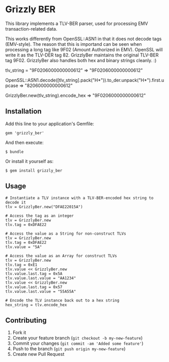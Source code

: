 # Grizzly BER

This library implements a TLV-BER parser, used for processing EMV transaction-related data.

This works differently from OpenSSL::ASN1 in that it does not decode tags (EMV-style). The reason that this is importand can be seen when processing a long tag like 9F02 (Amount Authorized in EMV). OpenSSL will write it as the TLV-DER tag 82. GrizzlyBer maintains the original TLV-BER tag 9F02.
GrizzlyBer also handles both hex and binary strings cleanly. :)

tlv_string = "9F0206000000000612"
 => "9F0206000000000612" 

OpenSSL::ASN1.decode([tlv_string].pack("H*")).to_der.unpack("H*").first.upcase
 => "8206000000000612" 

GrizzlyBer.new(tlv_string).encode_hex
 => "9F0206000000000612" 


## Installation

Add this line to your application's Gemfile:

    gem 'grizzly_ber'

And then execute:

    $ bundle

Or install it yourself as:

    $ gem install grizzly_ber

## Usage

    # Instantiate a TLV instance with a TLV-BER-encoded hex string to decode it
    tlv = GrizzlyBer.new("DFAE22015A")

    # Access the tag as an integer
    tlv = GrizzlyBer.new
    tlv.tag = 0xDFAE22

    # Access the value as a String for non-construct TLVs
    tlv = GrizzlyBer.new
    tlv.tag = 0xDFAE22
    tlv.value = "5A"

    # Access the value as an Array for construct TLVs
    tlv = GrizzlyBer.new
    tlv.tag = 0xE1
    tlv.value << GrizzlyBer.new
    tlv.value.last.tag = 0x5A
    tlv.value.last.value = "AA1234"
    tlv.value << GrizzlyBer.new
    tlv.value.last.tag = 0x57
    tlv.value.last.value = "55A55A"

    # Encode the TLV instance back out to a hex string
    hex_string = tlv.encode_hex
  
## Contributing

1. Fork it
2. Create your feature branch (`git checkout -b my-new-feature`)
3. Commit your changes (`git commit -am 'Added some feature'`)
4. Push to the branch (`git push origin my-new-feature`)
5. Create new Pull Request
